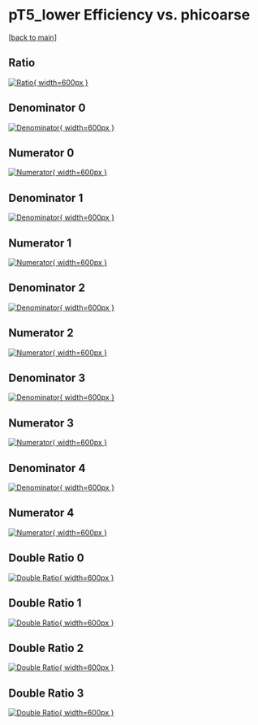 # pT5_lower Efficiency vs. phicoarse

[[back to main](./)]



## Ratio

[![Ratio](../mtv/var/pT5_lower_xtr_13_-1_eff_phicoarse.png){ width=600px }](../mtv/var/pT5_lower_xtr_13_-1_eff_phicoarse.pdf)

## Denominator 0

[![Denominator](../mtv/den/pT5_lower_xtr_13_-1_eff_phicoarse_den0.png){ width=600px }](../mtv/den/pT5_lower_xtr_13_-1_eff_phicoarse_den0.pdf)

## Numerator 0

[![Numerator](../mtv/num/pT5_lower_xtr_13_-1_eff_phicoarse_num0.png){ width=600px }](../mtv/num/pT5_lower_xtr_13_-1_eff_phicoarse_num0.pdf)

## Denominator 1

[![Denominator](../mtv/den/pT5_lower_xtr_13_-1_eff_phicoarse_den1.png){ width=600px }](../mtv/den/pT5_lower_xtr_13_-1_eff_phicoarse_den1.pdf)

## Numerator 1

[![Numerator](../mtv/num/pT5_lower_xtr_13_-1_eff_phicoarse_num1.png){ width=600px }](../mtv/num/pT5_lower_xtr_13_-1_eff_phicoarse_num1.pdf)

## Denominator 2

[![Denominator](../mtv/den/pT5_lower_xtr_13_-1_eff_phicoarse_den2.png){ width=600px }](../mtv/den/pT5_lower_xtr_13_-1_eff_phicoarse_den2.pdf)

## Numerator 2

[![Numerator](../mtv/num/pT5_lower_xtr_13_-1_eff_phicoarse_num2.png){ width=600px }](../mtv/num/pT5_lower_xtr_13_-1_eff_phicoarse_num2.pdf)

## Denominator 3

[![Denominator](../mtv/den/pT5_lower_xtr_13_-1_eff_phicoarse_den3.png){ width=600px }](../mtv/den/pT5_lower_xtr_13_-1_eff_phicoarse_den3.pdf)

## Numerator 3

[![Numerator](../mtv/num/pT5_lower_xtr_13_-1_eff_phicoarse_num3.png){ width=600px }](../mtv/num/pT5_lower_xtr_13_-1_eff_phicoarse_num3.pdf)

## Denominator 4

[![Denominator](../mtv/den/pT5_lower_xtr_13_-1_eff_phicoarse_den4.png){ width=600px }](../mtv/den/pT5_lower_xtr_13_-1_eff_phicoarse_den4.pdf)

## Numerator 4

[![Numerator](../mtv/num/pT5_lower_xtr_13_-1_eff_phicoarse_num4.png){ width=600px }](../mtv/num/pT5_lower_xtr_13_-1_eff_phicoarse_num4.pdf)

## Double Ratio 0

[![Double Ratio](../mtv/ratio/pT5_lower_xtr_13_-1_eff_phicoarse_ratio0.png){ width=600px }](../mtv/ratio/pT5_lower_xtr_13_-1_eff_phicoarse_ratio0.pdf)

## Double Ratio 1

[![Double Ratio](../mtv/ratio/pT5_lower_xtr_13_-1_eff_phicoarse_ratio1.png){ width=600px }](../mtv/ratio/pT5_lower_xtr_13_-1_eff_phicoarse_ratio1.pdf)

## Double Ratio 2

[![Double Ratio](../mtv/ratio/pT5_lower_xtr_13_-1_eff_phicoarse_ratio2.png){ width=600px }](../mtv/ratio/pT5_lower_xtr_13_-1_eff_phicoarse_ratio2.pdf)

## Double Ratio 3

[![Double Ratio](../mtv/ratio/pT5_lower_xtr_13_-1_eff_phicoarse_ratio3.png){ width=600px }](../mtv/ratio/pT5_lower_xtr_13_-1_eff_phicoarse_ratio3.pdf)

